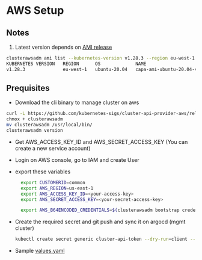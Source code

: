 # AWS Setup

## Notes

1. Latest version depends on [AMI release](https://cluster-api-aws.sigs.k8s.io/topics/images/built-amis.html)

```sh
clusterawsadm ami list --kubernetes-version v1.28.3 --region eu-west-1 --os ubuntu-20.04
KUBERNETES VERSION   REGION      OS             NAME                                       AMI ID
v1.28.3              eu-west-1   ubuntu-20.04   capa-ami-ubuntu-20.04-v1.28.3-1698915010   ami-03cd26c84ae9a587c
```


## Prequisites

* Download the cli binary to manage cluster on aws

```sh
curl -L https://github.com/kubernetes-sigs/cluster-api-provider-aws/releases/download/v2.5.0/clusterawsadm_v2.5.0_linux_amd64 -o clusterawsadm
chmox + clusterawsadm
mv clusterawsadm /usr/local/bin/
clusterawsadm version
```

* Get AWS_ACCESS_KEY_ID and AWS_SECRET_ACCESS_KEY (You can create a new service account)
* Login on AWS console, go to IAM and create User
* export these variables

  ```sh
    export CUSTOMERID=common
    export AWS_REGION=us-east-1
    export AWS_ACCESS_KEY_ID=<your-access-key>
    export AWS_SECRET_ACCESS_KEY=<your-secret-access-key>

    export AWS_B64ENCODED_CREDENTIALS=$(clusterawsadm bootstrap credentials encode-as-profile)
  ```

* Create the required secret and git push and sync it on argocd (mgmt cluster)

  ```sh
  kubectl create secret generic cluster-api-token --dry-run=client --namespace capi-cluster-${CUSTOMERID} --from-literal=AWS_B64ENCODED_CREDENTIALS=${AWS_B64ENCODED_CREDENTIALS} -o yaml | kubeseal --controller-namespace system --controller-name sealed-secrets --namespace cluster-api -o yaml > capi-cluster-token.yaml
  ```

* Sample [values.yaml](./examples/values-aws.yaml)



